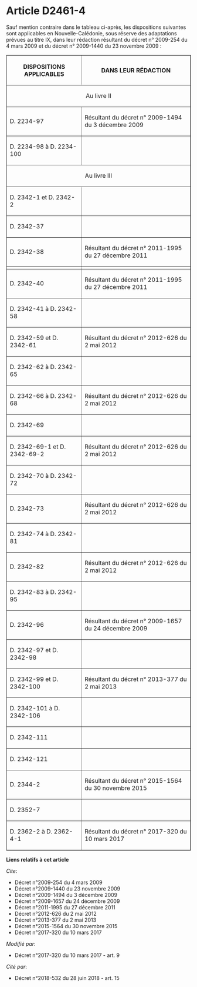 # Article D2461-4

Sauf mention contraire dans le tableau ci-après, les dispositions suivantes sont applicables en Nouvelle-Calédonie, sous
réserve des adaptations prévues au titre IX, dans leur rédaction résultant du  décret n° 2009-254 du 4 mars 2009  et du
décret n° 2009-1440 du 23 novembre 2009  :

<table border="1">
    <tbody>
      <tr>
        <th>

DISPOSITIONS APPLICABLES

</th>
        <th>

DANS LEUR RÉDACTION

</th>
      </tr>
      <tr>
        <td colspan="2" align="center" valign="middle">

Au livre II

</td>
      </tr>
      <tr>
        <td align="left" valign="middle">

D. 2234-97

</td>
        <td align="left" valign="middle">

Résultant du  décret n° 2009-1494 du 3 décembre 2009 

</td>
      </tr>
      <tr>
        <td align="left" valign="middle">

D. 2234-98 à D. 2234-100

</td>
        <td valign="middle" align="left">
      </td></tr>
      <tr>
        <td valign="middle" colspan="2" align="center">

Au livre III

</td>
      </tr>
      <tr>
        <td align="left" valign="middle">

D. 2342-1 et D. 2342-2

</td>
        <td valign="middle" align="left">
      </td></tr>
      <tr>
        <td valign="middle" align="left">

D. 2342-37

</td>
        <td valign="middle" align="left">
      </td></tr>
      <tr>
        <td align="left" valign="middle">

D. 2342-38

</td>
        <td align="left" valign="middle">

Résultant du  décret n° 2011-1995 du 27 décembre 2011 

</td>
      </tr>
      <tr>
        <td align="left" valign="middle">
        </td><td valign="middle" align="left">
      </td></tr>
      <tr>
        <td align="left" valign="middle">

D. 2342-40

</td>
        <td align="left" valign="middle">

Résultant du  décret n° 2011-1995 du 27 décembre 2011 

</td>
      </tr>
      <tr>
        <td align="left" valign="middle">

D. 2342-41 à D. 2342-58

</td>
        <td align="left" valign="middle">
      </td></tr>
      <tr>
        <td align="left" valign="middle">

D. 2342-59 et D. 2342-61

</td>
        <td align="left" valign="middle">

Résultant du  décret n° 2012-626 du 2 mai 2012 

</td>
      </tr>
      <tr>
        <td valign="middle" align="left">

D. 2342-62 à D. 2342-65

</td>
        <td align="left" valign="middle">
      </td></tr>
      <tr>
        <td align="left" valign="middle">

D. 2342-66 à D. 2342-68

</td>
        <td align="left" valign="middle">

Résultant du  décret n° 2012-626 du 2 mai 2012 

</td>
      </tr>
      <tr>
        <td align="left" valign="middle">

D. 2342-69

</td>
        <td align="left" valign="middle">
      </td></tr>
      <tr>
        <td align="left" valign="middle">

D. 2342-69-1 et D. 2342-69-2

</td>
        <td align="left" valign="middle">

Résultant du  décret n° 2012-626 du 2 mai 2012 

</td>
      </tr>
      <tr>
        <td valign="middle" align="left">

D. 2342-70 à D. 2342-72

</td>
        <td valign="middle" align="left">
      </td></tr>
      <tr>
        <td align="left" valign="middle">

D. 2342-73

</td>
        <td align="left" valign="middle">

Résultant du  décret n° 2012-626 du 2 mai 2012 

</td>
      </tr>
      <tr>
        <td valign="middle" align="left">

D. 2342-74 à D. 2342-81

</td>
        <td valign="middle" align="left">
      </td></tr>
      <tr>
        <td align="left" valign="middle">

D. 2342-82

</td>
        <td align="left" valign="middle">

Résultant du  décret n° 2012-626 du 2 mai 2012 

</td>
      </tr>
      <tr>
        <td valign="middle" align="left">

D. 2342-83 à D. 2342-95

</td>
        <td align="left" valign="middle">
      </td></tr>
      <tr>
        <td align="left" valign="middle">

D. 2342-96

</td>
        <td align="left" valign="middle">

Résultant du  décret n° 2009-1657 du 24 décembre 2009 

</td>
      </tr>
      <tr>
        <td valign="middle" align="left">

D. 2342-97 et D. 2342-98

</td>
        <td valign="middle" align="left">
      </td></tr>
      <tr>
        <td valign="middle" align="left">

D. 2342-99 et D. 2342-100

</td>
        <td align="left" valign="middle">

Résultant du  décret n° 2013-377 du 2 mai 2013 

</td>
      </tr>
      <tr>
        <td valign="middle" align="left">

D. 2342-101 à D. 2342-106

</td>
        <td align="left" valign="middle">
      </td></tr>
      <tr>
        <td valign="middle" align="left">

D. 2342-111

</td>
        <td align="left" valign="middle">
      </td></tr>
      <tr>
        <td align="left" valign="middle">

D. 2342-121

</td>
        <td valign="middle" align="left">
      </td></tr>
      <tr>
        <td valign="middle" align="left">

D. 2344-2

</td>
        <td valign="middle" align="left">

Résultant du  décret n° 2015-1564 du 30 novembre 2015 

</td>
      </tr>
      <tr>
        <td valign="middle" align="left">

D. 2352-7

</td>
        <td valign="middle" align="left">
      </td></tr>
      <tr>
        <td valign="middle" align="left">

D. 2362-2 à D. 2362-4-1

</td>
        <td valign="middle" align="left">

Résultant du  décret n° 2017-320 du 10 mars 2017 </td>
      </tr>
    </tbody>
  </table>

**Liens relatifs à cet article**

_Cite_:

  - Décret n°2009-254 du 4 mars 2009
  - Décret n°2009-1440 du 23 novembre 2009
  - Décret n°2009-1494 du 3 décembre 2009
  - Décret n°2009-1657 du 24 décembre 2009
  - Décret n°2011-1995 du 27 décembre 2011
  - Décret n°2012-626 du 2 mai 2012
  - Décret n°2013-377 du 2 mai 2013
  - Décret n°2015-1564 du 30 novembre 2015
  - Décret n°2017-320 du 10 mars 2017

_Modifié par_:

  - Décret n°2017-320 du 10 mars 2017 - art. 9

_Cité par_:

  - Décret n°2018-532 du 28 juin 2018 - art. 15
